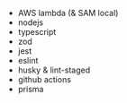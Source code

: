 - AWS lambda (& SAM local)  
- nodejs  
- typescript  
- zod  
- jest  
- eslint  
- husky & lint-staged  
- github actions  
- prisma  
